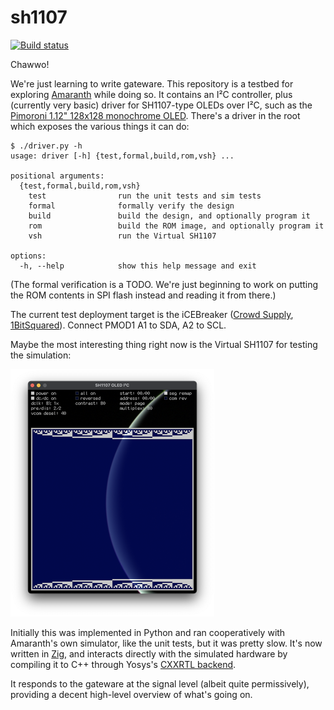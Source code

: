 # sh1107

[![Build status](https://badge.buildkite.com/50b21967ee2e88d80db0bd35a97173a66f322b5d2141d21060.svg)](https://buildkite.com/daintree/sh1107)

Chawwo!

We're just learning to write gateware. This repository is a testbed for exploring [Amaranth](https://github.com/amaranth-lang/amaranth) while doing so. It contains an I²C controller, plus (currently very basic) driver for SH1107-type OLEDs over I²C, such as the [Pimoroni 1.12" 128x128 monochrome OLED](https://shop.pimoroni.com/products/1-12-oled-breakout). There's a driver in the root which exposes the various things it can do:

```console
$ ./driver.py -h
usage: driver [-h] {test,formal,build,rom,vsh} ...

positional arguments:
  {test,formal,build,rom,vsh}
    test                run the unit tests and sim tests
    formal              formally verify the design
    build               build the design, and optionally program it
    rom                 build the ROM image, and optionally program it
    vsh                 run the Virtual SH1107

options:
  -h, --help            show this help message and exit
```

(The formal verification is a TODO. We're just beginning to work on putting the ROM contents in SPI flash instead and reading it from there.)

The current test deployment target is the iCEBreaker ([Crowd Supply](https://www.crowdsupply.com/1bitsquared/icebreaker-fpga), [1BitSquared](https://1bitsquared.com/products/icebreaker)). Connect PMOD1 A1 to SDA, A2 to SCL.

Maybe the most interesting thing right now is the Virtual SH1107 for testing the simulation:

[<img alt="screenshot of the Virtual SH1107 testbench" src="doc/vsh-s.png" width="326">](doc/vsh.png)

Initially this was implemented in Python and ran cooperatively with Amaranth's own simulator, like the unit tests, but it was pretty slow. It's now written in [Zig](https://ziglang.org), and interacts directly with the simulated hardware by compiling it to C++ through Yosys's [CXXRTL backend](https://github.com/YosysHQ/yosys/tree/master/backends/cxxrtl).

It responds to the gateware at the signal level (albeit quite permissively), providing a decent high-level overview of what's going on.
